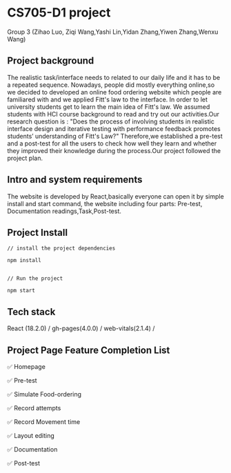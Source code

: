 # CS705-D1 project
Group 3 (Zihao Luo, Ziqi Wang,Yashi Lin,Yidan Zhang,Yiwen Zhang,Wenxu Wang)

##  Project background
The realistic task/interface needs to related to our daily life and it has to be a repeated sequence. Nowadays, people did mostly everything online,so we decided to developed an online food ordering website which people are familiared with and we applied Fitt's law to the interface. In order to let university students get to learn the main idea of Fitt's law.
We assumed students with HCI course background to read and try out our activities.Our research question is : "Does the process of involving students in realistic interface design and iterative testing with performance feedback promotes students’ understanding of Fitt's Law?" Therefore,we established a pre-test and a post-test for all the users to check how well they learn and whether they improved their knowledge during the process.Our project followed the project plan.
## Intro and system requirements
The website is developed by React,basically everyone can open it by simple install and start command, the website including four parts: Pre-test, Documentation readings,Task,Post-test.
## Project Install

```
// install the project dependencies

npm install
 
 
// Run the project 

npm start
```
## Tech stack
React (18.2.0) /
gh-pages(4.0.0) /
web-vitals(2.1.4) /


## Project Page Feature Completion List

✅  Homepage 

✅  Pre-test

✅  Simulate Food-ordering

✅  Record attempts

✅  Record Movement time

✅  Layout editing

✅  Documentation

✅  Post-test


